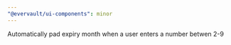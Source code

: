 ```yaml
---
"@evervault/ui-components": minor
---
```


Automatically pad expiry month when a user enters a number betwen 2-9
